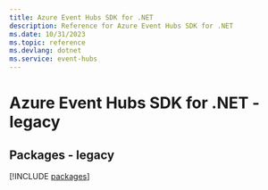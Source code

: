 ```yaml
---
title: Azure Event Hubs SDK for .NET
description: Reference for Azure Event Hubs SDK for .NET
ms.date: 10/31/2023
ms.topic: reference
ms.devlang: dotnet
ms.service: event-hubs
---
```

# Azure Event Hubs SDK for .NET - legacy
## Packages - legacy
[!INCLUDE [packages](event-hubs-index.md)]
